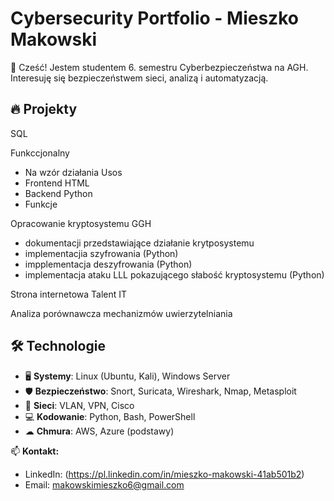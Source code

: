# Cybersecurity Portfolio - Mieszko Makowski  
👋 Cześć! Jestem studentem 6. semestru Cyberbezpieczeństwa na AGH.  
Interesuję się bezpieczeństwem sieci, analizą i automatyzacją.  

## 🔥 Projekty

SQL



Funkccjonalny

- Na wzór działania Usos
- Frontend HTML
- Backend Python
- Funkcje

Opracowanie kryptosystemu GGH
- dokumentacji przedstawiające działanie krytposystemu
- implementacjia szyfrowania (Python)
- impplementacja deszyfrowania (Python)
- implementacja ataku LLL pokazującego słabość kryptosystemu (Python)


Strona internetowa Talent IT

Analiza porównawcza mechanizmów uwierzytelniania




## 🛠 Technologie
- 🖥 **Systemy**: Linux (Ubuntu, Kali), Windows Server
- 🛡 **Bezpieczeństwo**: Snort, Suricata, Wireshark, Nmap, Metasploit
- 📡 **Sieci**: VLAN, VPN, Cisco
- 💻 **Kodowanie**: Python, Bash, PowerShell
- ☁ **Chmura**: AWS, Azure (podstawy)

📫 **Kontakt:**  
- LinkedIn: (https://pl.linkedin.com/in/mieszko-makowski-41ab501b2)
- Email: makowskimieszko6@gmail.com
